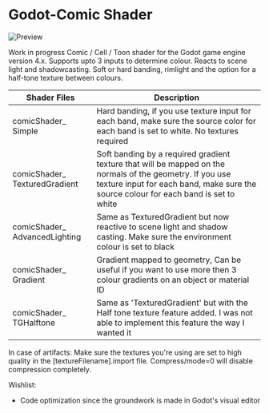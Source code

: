 # Godot-Comic Shader
![Preview](https://i.postimg.cc/rwJVZXh9/kyubuscomicshader5.jpg)

Work in progress Comic / Cell / Toon shader for the Godot game engine version 4.x. Supports upto 3 inputs to determine colour. Reacts to scene light and shadowcasting. Soft or hard banding, rimlight and the option for a half-tone texture between colours.


|Shader Files     |Description|
|-------------------------------|-------------|
|comicShader_ Simple            |Hard banding, if you use texture input for each band, make sure the source color for each band is set to white. No textures required|
|comicShader_ TexturedGradient  |Soft banding by a required gradient texture that will be mapped on the normals of the geometry. If you use texture input for each band, make sure the source colour for each band is set to white|
|comicShader_ AdvancedLighting   |Same as TexturedGradient but now reactive to scene light and shadow casting. Make sure the environment colour is set to black|
|comicShader_ Gradient          |Gradient mapped to geometry, Can be useful if you want to use more then 3 colour gradients on an object or material ID|
|comicShader_ TGHalftone		|Same as 'TexturedGradient' but with the Half tone texture feature added. I was not able to implement this feature the way I wanted it|


In case of artifacts: Make sure the textures you're using are set to high quality in the [textureFilename].import file. Compress/mode=0 will disable compression completely.

Wishlist:
- Code optimization since the groundwork is made in Godot's visual editor